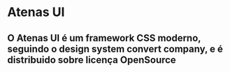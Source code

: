# Atenas UI
## O Atenas UI é um framework CSS moderno, seguindo o design system convert company, e é distribuido sobre licença OpenSource


